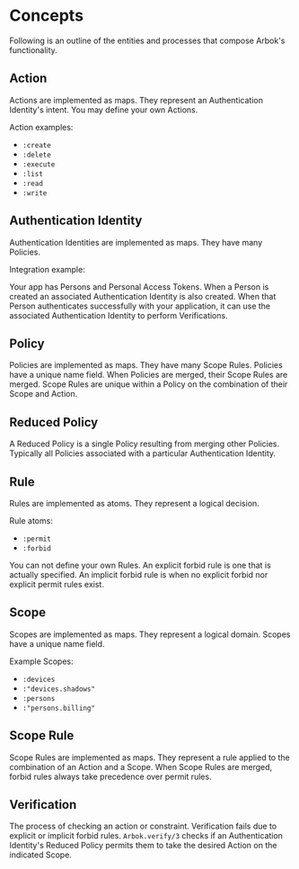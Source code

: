 # Concepts

Following is an outline of the entities and processes that compose Arbok's functionality.

## Action

Actions are implemented as maps. They represent an Authentication Identity's intent. You may
define your own Actions.

Action examples:

- `:create`
- `:delete`
- `:execute`
- `:list`
- `:read`
- `:write`

## Authentication Identity

Authentication Identities are implemented as maps. They have many Policies.

Integration example:

Your app has Persons and Personal Access Tokens. When a Person is created an associated
Authentication Identity is also created. When that Person authenticates successfully with your
application, it can use the associated Authentication Identity to perform Verifications.

## Policy

Policies are implemented as maps. They have many Scope Rules. Policies have a unique name field.
When Policies are merged, their Scope Rules are merged. Scope Rules are unique within a Policy on
the combination of their Scope and Action.

## Reduced Policy

A Reduced Policy is a single Policy resulting from merging other Policies. Typically all Policies
associated with a particular Authentication Identity.

## Rule

Rules are implemented as atoms. They represent a logical decision.

Rule atoms:

- `:permit`
- `:forbid`

You can not define your own Rules. An explicit forbid rule is one that is actually specified. An
implicit forbid rule is when no explicit forbid nor explicit permit rules exist.

## Scope

Scopes are implemented as maps. They represent a logical domain. Scopes have a unique name field.

Example Scopes:

- `:devices`
- `:"devices.shadows"`
- `:persons`
- `:"persons.billing"`

## Scope Rule

Scope Rules are implemented as maps. They represent a rule applied to the combination of an Action
and a Scope. When Scope Rules are merged, forbid rules always take precedence over permit rules.

## Verification

The process of checking an action or constraint. Verification fails due to explicit or implicit
forbid rules. `Arbok.verify/3` checks if an Authentication Identity's Reduced Policy permits them
to take the desired Action on the indicated Scope.
